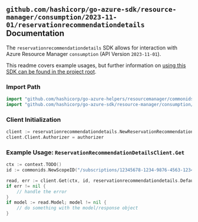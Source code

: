 
## `github.com/hashicorp/go-azure-sdk/resource-manager/consumption/2023-11-01/reservationrecommendationdetails` Documentation

The `reservationrecommendationdetails` SDK allows for interaction with Azure Resource Manager `consumption` (API Version `2023-11-01`).

This readme covers example usages, but further information on [using this SDK can be found in the project root](https://github.com/hashicorp/go-azure-sdk/tree/main/docs).

### Import Path

```go
import "github.com/hashicorp/go-azure-helpers/resourcemanager/commonids"
import "github.com/hashicorp/go-azure-sdk/resource-manager/consumption/2023-11-01/reservationrecommendationdetails"
```


### Client Initialization

```go
client := reservationrecommendationdetails.NewReservationRecommendationDetailsClientWithBaseURI("https://management.azure.com")
client.Client.Authorizer = authorizer
```


### Example Usage: `ReservationRecommendationDetailsClient.Get`

```go
ctx := context.TODO()
id := commonids.NewScopeID("/subscriptions/12345678-1234-9876-4563-123456789012/resourceGroups/some-resource-group")

read, err := client.Get(ctx, id, reservationrecommendationdetails.DefaultGetOperationOptions())
if err != nil {
	// handle the error
}
if model := read.Model; model != nil {
	// do something with the model/response object
}
```
